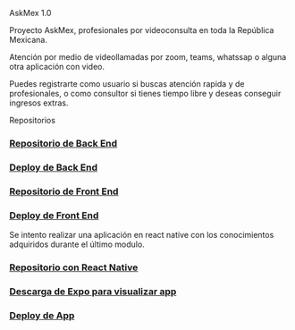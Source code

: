 AskMex 1.0

Proyecto AskMex, profesionales por videoconsulta en toda la República Mexicana.

Atención por medio de videollamadas por zoom, teams, whatssap o alguna otra aplicación con video.

Puedes registrarte como usuario si buscas atención rapida y de profesionales, o como consultor si tienes tiempo libre y deseas conseguir ingresos extras.

Repositorios

### [Repositorio de Back End](https://github.com/noredi32/api)

### [Deploy de Back End](https://bedu-api-restaurante.herokuapp.com/v1/)

### [Repositorio de Front End](https://github.com/noredi32/askmex)

### [Deploy de Front End](https://upbeat-ardinghelli-2bdc55.netlify.app)

Se intento realizar una aplicación en react native con los conocimientos adquiridos durante el último modulo.

### [Repositorio con React Native](https://github.com/noredi32/AppAskmex)

### [Descarga de Expo para visualizar app](https://play.google.com/store/apps/details?id=host.exp.exponent&hl=es_MX&gl=US)

### [Deploy de App](https://upbeat-ardinghelli-2bdc55.netlify.app)
